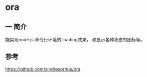 # ora
## 一 简介

能实现node.js 命令行环境的 loading效果， 和显示各种状态的图标等。



## 参考
https://github.com/sindresorhus/ora